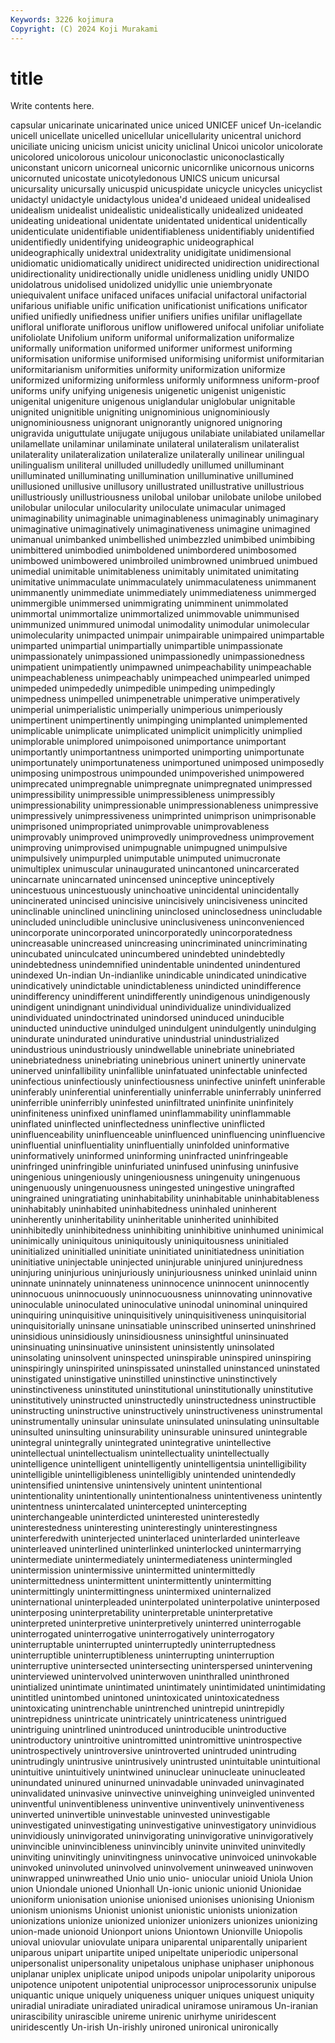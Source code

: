 ```yaml
---
Keywords: 3226 kojimura
Copyright: (C) 2024 Koji Murakami
---
```


# title

Write contents here.



capsular unicarinate unicarinated unice uniced UNICEF unicef
Un-icelandic unicell unicellate unicelled unicellular unicellularity unicentral unichord uniciliate unicing
unicism unicist unicity uniclinal Unicoi unicolor unicolorate unicolored unicolorous unicolour
uniconoclastic uniconoclastically uniconstant unicorn unicorneal unicornic unicornlike unicornous unicorns unicornuted
unicostate unicotyledonous UNICS unicum unicursal unicursality unicursally unicuspid unicuspidate unicycle
unicycles unicyclist unidactyl unidactyle unidactylous unidea'd unideaed unideal unidealised unidealism
unidealist unidealistic unidealistically unidealized unideated unideating unideational unidentate unidentated unidentical
unidentically unidenticulate unidentifiable unidentifiableness unidentifiably unidentified unidentifiedly unidentifying unideographic unideographical
unideographically unidextral unidextrality unidigitate unidimensional unidiomatic unidiomatically unidirect unidirected unidirection
unidirectional unidirectionality unidirectionally unidle unidleness unidling unidly UNIDO unidolatrous unidolised
unidolized unidyllic unie uniembryonate uniequivalent uniface unifaced unifaces unifacial unifactoral
unifactorial unifarious unifiable unific unification unificationist unifications unificator unified unifiedly
unifiedness unifier unifiers unifies unifilar uniflagellate unifloral uniflorate uniflorous uniflow
uniflowered unifocal unifoliar unifoliate unifoliolate Unifolium uniform uniformal uniformalization uniformalize
uniformally uniformation uniformed uniformer uniformest uniforming uniformisation uniformise uniformised uniformising
uniformist uniformitarian uniformitarianism uniformities uniformity uniformization uniformize uniformized uniformizing uniformless
uniformly uniformness uniform-proof uniforms unify unifying unigenesis unigenetic unigenist unigenistic
unigenital unigeniture unigenous uniglandular uniglobular unignitable unignited unignitible unigniting unignominious
unignominiously unignominiousness unignorant unignorantly unignored unignoring unigravida uniguttulate unijugate unijugous
unilabiate unilabiated unilamellar unilamellate unilaminar unilaminate unilateral unilateralism unilateralist unilaterality
unilateralization unilateralize unilaterally unilinear unilingual unilingualism uniliteral unilluded unilludedly unillumed
unilluminant unilluminated unilluminating unillumination unilluminative unillumined unillusioned unillusive unillusory unillustrated
unillustrative unillustrious unillustriously unillustriousness unilobal unilobar unilobate unilobe unilobed unilobular
unilocular unilocularity uniloculate unimacular unimaged unimaginability unimaginable unimaginableness unimaginably unimaginary
unimaginative unimaginatively unimaginativeness unimagine unimagined unimanual unimbanked unimbellished unimbezzled unimbibed
unimbibing unimbittered unimbodied unimboldened unimbordered unimbosomed unimbowed unimbowered unimbroiled unimbrowned
unimbrued unimbued unimedial unimitable unimitableness unimitably unimitated unimitating unimitative unimmaculate
unimmaculately unimmaculateness unimmanent unimmanently unimmediate unimmediately unimmediateness unimmerged unimmergible unimmersed
unimmigrating unimminent unimmolated unimmortal unimmortalize unimmortalized unimmovable unimmunised unimmunized unimmured
unimodal unimodality unimodular unimolecular unimolecularity unimpacted unimpair unimpairable unimpaired unimpartable
unimparted unimpartial unimpartially unimpartible unimpassionate unimpassionately unimpassioned unimpassionedly unimpassionedness unimpatient
unimpatiently unimpawned unimpeachability unimpeachable unimpeachableness unimpeachably unimpeached unimpearled unimped unimpeded
unimpededly unimpedible unimpeding unimpedingly unimpedness unimpelled unimpenetrable unimperative unimperatively unimperial
unimperialistic unimperially unimperious unimperiously unimpertinent unimpertinently unimpinging unimplanted unimplemented unimplicable
unimplicate unimplicated unimplicit unimplicitly unimplied unimplorable unimplored unimpoisoned unimportance unimportant
unimportantly unimportantness unimported unimporting unimportunate unimportunately unimportunateness unimportuned unimposed unimposedly
unimposing unimpostrous unimpounded unimpoverished unimpowered unimprecated unimpregnable unimpregnate unimpregnated unimpressed
unimpressibility unimpressible unimpressibleness unimpressibly unimpressionability unimpressionable unimpressionableness unimpressive unimpressively unimpressiveness
unimprinted unimprison unimprisonable unimprisoned unimpropriated unimprovable unimprovableness unimprovably unimproved unimprovedly
unimprovedness unimprovement unimproving unimprovised unimpugnable unimpugned unimpulsive unimpulsively unimpurpled unimputable
unimputed unimucronate unimultiplex unimuscular uninaugurated unincantoned unincarcerated unincarnate unincarnated unincensed
uninceptive uninceptively unincestuous unincestuously uninchoative unincidental unincidentally unincinerated unincised unincisive
unincisively unincisiveness unincited uninclinable uninclined uninclining uninclosed uninclosedness unincludable unincluded
unincludible uninclusive uninclusiveness uninconvenienced unincorporate unincorporated unincorporatedly unincorporatedness unincreasable unincreased
unincreasing unincriminated unincriminating unincubated uninculcated unincumbered unindebted unindebtedly unindebtedness unindemnified
unindentable unindented unindentured unindexed Un-indian Un-indianlike unindicable unindicated unindicative unindicatively
unindictable unindictableness unindicted unindifference unindifferency unindifferent unindifferently unindigenous unindigenously unindigent
unindignant unindividual unindividualize unindividualized unindividuated unindoctrinated unindorsed uninduced uninducible uninducted
uninductive unindulged unindulgent unindulgently unindulging unindurate unindurated unindurative unindustrial unindustrialized
unindustrious unindustriously unindwellable uninebriate uninebriated uninebriatedness uninebriating uninebrious uninert uninertly
uninervate uninerved uninfallibility uninfallible uninfatuated uninfectable uninfected uninfectious uninfectiously uninfectiousness
uninfective uninfeft uninferable uninferably uninferential uninferentially uninferrable uninferrably uninferred uninferrible
uninferribly uninfested uninfiltrated uninfinite uninfinitely uninfiniteness uninfixed uninflamed uninflammability uninflammable
uninflated uninflected uninflectedness uninflective uninflicted uninfluenceability uninfluenceable uninfluenced uninfluencing uninfluencive
uninfluential uninfluentiality uninfluentially uninfolded uninformative uninformatively uninformed uninforming uninfracted uninfringeable
uninfringed uninfringible uninfuriated uninfused uninfusing uninfusive uningenious uningeniously uningeniousness uningenuity
uningenuous uningenuously uningenuousness uningested uningestive uningrafted uningrained uningratiating uninhabitability uninhabitable
uninhabitableness uninhabitably uninhabited uninhabitedness uninhaled uninherent uninherently uninheritability uninheritable uninherited
uninhibited uninhibitedly uninhibitedness uninhibiting uninhibitive uninhumed uninimical uninimically uniniquitous uniniquitously
uniniquitousness uninitialed uninitialized uninitialled uninitiate uninitiated uninitiatedness uninitiation uninitiative uninjectable
uninjected uninjurable uninjured uninjuredness uninjuring uninjurious uninjuriously uninjuriousness uninked uninlaid
uninn uninnate uninnately uninnateness uninnocence uninnocent uninnocently uninnocuous uninnocuously uninnocuousness
uninnovating uninnovative uninoculable uninoculated uninoculative uninodal uninominal uninquired uninquiring uninquisitive
uninquisitively uninquisitiveness uninquisitorial uninquisitorially uninsane uninsatiable uninscribed uninserted uninshrined uninsidious
uninsidiously uninsidiousness uninsightful uninsinuated uninsinuating uninsinuative uninsistent uninsistently uninsolated uninsolating
uninsolvent uninspected uninspirable uninspired uninspiring uninspiringly uninspirited uninspissated uninstalled uninstanced
uninstated uninstigated uninstigative uninstilled uninstinctive uninstinctively uninstinctiveness uninstituted uninstitutional uninstitutionally
uninstitutive uninstitutively uninstructed uninstructedly uninstructedness uninstructible uninstructing uninstructive uninstructively uninstructiveness
uninstrumental uninstrumentally uninsular uninsulate uninsulated uninsulating uninsultable uninsulted uninsulting uninsurability
uninsurable uninsured unintegrable unintegral unintegrally unintegrated unintegrative unintellective unintellectual unintellectualism
unintellectuality unintellectually unintelligence unintelligent unintelligently unintelligentsia unintelligibility unintelligible unintelligibleness unintelligibly
unintended unintendedly unintensified unintensive unintensively unintent unintentional unintentionality unintentionally unintentionalness
unintentiveness unintently unintentness unintercalated unintercepted unintercepting uninterchangeable uninterdicted uninterested uninterestedly
uninterestedness uninteresting uninterestingly uninterestingness uninterferedwith uninterjected uninterlaced uninterlarded uninterleave uninterleaved
uninterlined uninterlinked uninterlocked unintermarrying unintermediate unintermediately unintermediateness unintermingled unintermission unintermissive
unintermitted unintermittedly unintermittedness unintermittent unintermittently unintermitting unintermittingly unintermittingness unintermixed uninternalized
uninternational uninterpleaded uninterpolated uninterpolative uninterposed uninterposing uninterpretability uninterpretable uninterpretative uninterpreted
uninterpretive uninterpretively uninterred uninterrogable uninterrogated uninterrogative uninterrogatively uninterrogatory uninterruptable uninterrupted
uninterruptedly uninterruptedness uninterruptible uninterruptibleness uninterrupting uninterruption uninterruptive unintersected unintersecting uninterspersed
unintervening uninterviewed unintervolved uninterwoven uninthralled uninthroned unintialized unintimate unintimated unintimately
unintimidated unintimidating unintitled unintombed unintoned unintoxicated unintoxicatedness unintoxicating unintrenchable unintrenched
unintrepid unintrepidly unintrepidness unintricate unintricately unintricateness unintrigued unintriguing unintrlined unintroduced
unintroducible unintroductive unintroductory unintroitive unintromitted unintromittive unintrospective unintrospectively unintroversive unintroverted
unintruded unintruding unintrudingly unintrusive unintrusively unintrusted unintuitable unintuitional unintuitive unintuitively
unintwined uninuclear uninucleate uninucleated uninundated uninured uninurned uninvadable uninvaded uninvaginated
uninvalidated uninvasive uninvective uninveighing uninveigled uninvented uninventful uninventibleness uninventive uninventively
uninventiveness uninverted uninvertible uninvestable uninvested uninvestigable uninvestigated uninvestigating uninvestigative uninvestigatory
uninvidious uninvidiously uninvigorated uninvigorating uninvigorative uninvigoratively uninvincible uninvincibleness uninvincibly uninvite
uninvited uninvitedly uninviting uninvitingly uninvitingness uninvocative uninvoiced uninvokable uninvoked uninvoluted
uninvolved uninvolvement uninweaved uninwoven uninwrapped uninwreathed Unio unio unio- uniocular
unioid Uniola Union union Uniondale unioned Unionhall Un-ionic unionic unionid
Unionidae unioniform unionisation unionise unionised unionises unionising Unionism unionism unionisms
Unionist unionist unionistic unionists unionization unionizations unionize unionized unionizer unionizers
unionizes unionizing union-made unionoid Unionport unions Uniontown Unionville Uniopolis unioval
uniovular uniovulate unipara uniparental uniparentally uniparient uniparous unipart unipartite uniped
unipeltate uniperiodic unipersonal unipersonalist unipersonality unipetalous uniphase uniphaser uniphonous uniplanar
uniplex uniplicate unipod unipods unipolar unipolarity uniporous unipotence unipotent unipotential
uniprocessor uniprocessorunix unipulse uniquantic unique uniquely uniqueness uniquer uniques uniquest
uniquity uniradial uniradiate uniradiated uniradical uniramose uniramous Un-iranian unirascibility unirascible
unireme unirenic unirhyme uniridescent uniridescently Un-irish Un-irishly unironed unironical unironically

